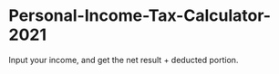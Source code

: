 # Personal-Income-Tax-Calculator-2021
Input your income, and get the net result + deducted portion.

